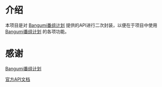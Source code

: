# 介绍
本项目是对 [Bangumi番组计划](https://bangumi.tv) 提供的API进行二次封装，以便在于项目中使用 [Bangumi番组计划](https://bangumi.tv) 的各项功能。
# 感谢
[Bangumi番组计划](https://bangumi.tv)

[官方API文档](https://github.com/bangumi/api)